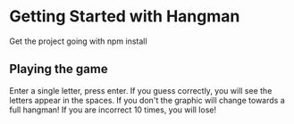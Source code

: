 # Getting Started with Hangman

Get the project going with npm install

## Playing the game

Enter a single letter, press enter.
If you guess correctly, you will see the letters appear in the spaces.
If you don't the graphic will change towards a full hangman!
If you are incorrect 10 times, you will lose!
